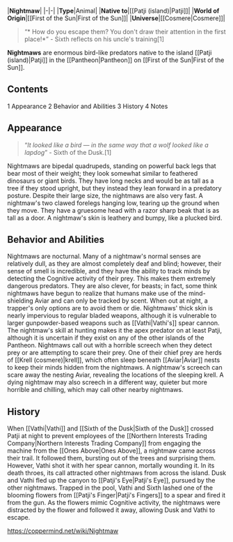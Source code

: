 |**Nightmaw**|
|-|-|
|**Type**|Animal|
|**Native to**|[[Patji (island)\|Patji]]|
|**World of Origin**|[[First of the Sun\|First of the Sun]]|
|**Universe**|[[Cosmere\|Cosmere]]|

>“* How do you escape them? You don't draw their attention in the first place!*”
\- Sixth reflects on his uncle's training[1]


**Nightmaws** are enormous bird-like predators native to the island [[Patji (island)\|Patji]] in the [[Pantheon\|Pantheon]] on [[First of the Sun\|First of the Sun]].

## Contents

1 Appearance
2 Behavior and Abilities
3 History
4 Notes


## Appearance
>“*It looked like a bird — in the same way that a wolf looked like a lapdog*”
\- Sixth of the Dusk.[1]


Nightmaws are bipedal quadrupeds, standing on powerful back legs that bear most of their weight; they look somewhat similar to feathered dinosaurs or giant birds. They have long necks and would be as tall as a tree if they stood upright, but they instead they lean forward in a predatory posture. Despite their large size, the nightmaws are also very fast. A nightmaw's two clawed forelegs hanging low, tearing up the ground when they move. They have a gruesome head with a razor sharp beak that is as tall as a door. A nightmaw's skin is leathery and bumpy, like a plucked bird.

## Behavior and Abilities
Nightmaws are nocturnal. Many of a nightmaw's normal senses are relatively dull, as they are almost completely deaf and blind; however, their sense of smell is incredible, and they have the ability to track minds by detecting the Cognitive activity of their prey. This makes them extremely dangerous predators. They are also clever, for beasts; in fact, some think nightmaws have begun to realize that humans make use of the mind-shielding Aviar and can only be tracked by scent.
When out at night, a trapper's only options are to avoid them or die. Nightmaws' thick skin is nearly impervious to regular bladed weapons, although it is vulnerable to larger gunpowder-based weapons such as [[Vathi\|Vathi's]] spear cannon. The nightmaw's skill at hunting makes it the apex predator on at least Patji, although it is uncertain if they exist on any of the other islands of the Pantheon.
Nightmaws call out with a horrible screech when they detect prey or are attempting to scare their prey. One of their chief prey are herds of [[Krell (cosmere)\|krell]], which often sleep beneath [[Aviar\|Aviar]] nests to keep their minds hidden from the nightmaws. A nightmaw's screech can scare away the nesting Aviar, revealing the locations of the sleeping krell. A dying nightmaw may also screech in a different way, quieter but more horrible and chilling, which may call other nearby nightmaws.

## History
When [[Vathi\|Vathi]] and [[Sixth of the Dusk\|Sixth of the Dusk]] crossed Patji at night to prevent employees of the [[Northern Interests Trading Company\|Northern Interests Trading Company]] from engaging the machine from the [[Ones Above\|Ones Above]], a nightmaw came across their trail. It followed them, bursting out of the trees and surprising them. However, Vathi shot it with her spear cannon, mortally wounding it. In its death throes, its call attracted other nightmaws from across the island. Dusk and Vathi fled up the canyon to [[Patji's Eye\|Patji's Eye]], pursued by the other nightmaws. Trapped in the pool, Vathi and Sixth lashed one of the blooming flowers from [[Patji's Finger\|Patji's Fingers]] to a spear and fired it from the gun. As the flowers mimic Cognitive activity, the nightmaws were distracted by the flower and followed it away, allowing Dusk and Vathi to escape.



https://coppermind.net/wiki/Nightmaw